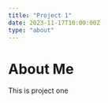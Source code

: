 ```yaml
---
title: "Project 1"
date: 2023-11-17T10:00:00Z
type: "about"
---
```


# About Me

This is project one